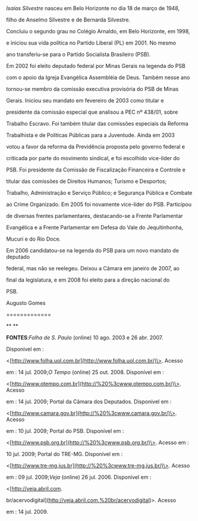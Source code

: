 

 



*Isaías Silvestre* nasceu em Belo Horizonte no dia 18 de março de 1948,

filho de Anselmo Silvestre e de Bernarda Silvestre.



Concluiu o segundo grau no Colégio Arnaldo, em Belo Horizonte, em 1998,

e iniciou sua vida política no Partido Liberal (PL) em 2001. No mesmo

ano transferiu-se para o Partido Socialista Brasileiro (PSB).



Em 2002 foi eleito deputado federal por Minas Gerais na legenda do PSB

com o apoio da Igreja Evangélica Assembléia de Deus. Também nesse ano

tornou-se membro da comissão executiva provisória do PSB de Minas

Gerais. Iniciou seu mandato em fevereiro de 2003 como titular e

presidente da comissão especial que analisou a PEC nº 438/01, sobre

Trabalho Escravo. Foi também titular das comissões especiais da Reforma

Trabalhista e de Políticas Públicas para a Juventude. Ainda em 2003

votou a favor da reforma da Previdência proposta pelo governo federal e

criticada por parte do movimento sindical, e foi escolhido vice-líder do

PSB. Foi presidente da Comissão de Fiscalização Financeira e Controle e

titular das comissões de Direitos Humanos; Turismo e Desportos;

Trabalho, Administração e Serviço Público; e Segurança Pública e Combate

ao Crime Organizado. Em 2005 foi novamente vice-líder do PSB. Participou

de diversas frentes parlamentares, destacando-se a Frente Parlamentar

Evangélica e a Frente Parlamentar em Defesa do Vale do Jequitinhonha,

Mucuri e do Rio Doce.



Em 2006 candidatou-se na legenda do PSB para um novo mandato de deputado

federal, mas não se reelegeu. Deixou a Câmara em janeiro de 2007, ao

final da legislatura, e em 2008 foi eleito para a direção nacional do

PSB.



Augusto Gomes

=============



** **



**FONTES**:*Folha de S. Paulo* (online) 10 ago. 2003 e 26 abr. 2007.

Disponível em :

\<[http://www.folha.uol.com.br](http://www.folha.uol.com.br/)\>. Acesso

em : 14 jul. 2009;*O Tempo* (online) 25 out. 2008. Disponível em :

\<[http://www.otempo.com.br](http://%20%3cwww.otempo.com.br/)\>. Acesso

em : 14 jul. 2009; Portal da Câmara dos Deputados. Disponível em :

\<[http://www.camara.gov.br](http://%20%3cwww.camara.gov.br/)\>. Acesso

em : 10 jul. 2009; Portal do PSB. Disponível em :

\<[http://www.psb.org.br](http://%20%3cwww.psb.org.br/)\>. Acesso em :

10 jul. 2009; Portal do TRE-MG. Disponível em :

\<[http://www.tre-mg.jus.br](http://%20%3cwww.tre-mg.jus.br/)\>. Acesso

em : 09 jul. 2009;*Veja* (online) 26 jul. 2006. Disponível em :

\<[http://veja.abril.com.

br/acervodigital](http://veja.abril.com.%20br/acervodigital)\>. Acesso

em : 14 jul. 2009.

